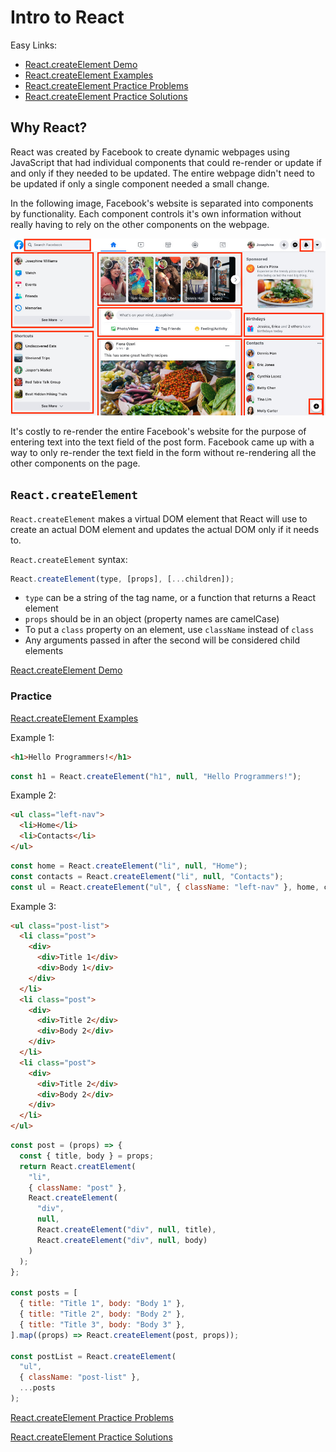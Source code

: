 # Intro to React

Easy Links:

- [React.createElement Demo]
- [React.createElement Examples]
- [React.createElement Practice Problems]
- [React.createElement Practice Solutions]

## Why React?

React was created by Facebook to create dynamic webpages using JavaScript that
had individual components that could re-render or update if and only if they
needed to be updated. The entire webpage didn't need to be updated if only a
single component needed a small change.

In the following image, Facebook's website is separated into components by
functionality. Each component controls it's own information without really
having to rely on the other components on the webpage.

![Facebook Image]

It's costly to re-render the entire Facebook's website for the purpose of
entering text into the text field of the post form. Facebook came up with a way
to only re-render the text field in the form without re-rendering all the other
components on the page.

## `React.createElement`

`React.createElement` makes a virtual DOM element that React will use to create
an actual DOM element and updates the actual DOM only if it needs to.

`React.createElement` syntax:

```js
React.createElement(type, [props], [...children]);
```

- `type` can be a string of the tag name, or a function that returns a React
  element
- `props` should be in an object (property names are camelCase)
- To put a `class` property on an element, use `className` instead of `class`
- Any arguments passed in after the second will be considered child elements

[React.createElement Demo]

### Practice

[React.createElement Examples]

Example 1:

```html
<h1>Hello Programmers!</h1>
```

```js
const h1 = React.createElement("h1", null, "Hello Programmers!");
```

Example 2:

```html
<ul class="left-nav">
  <li>Home</li>
  <li>Contacts</li>
</ul>
```

```js
const home = React.createElement("li", null, "Home");
const contacts = React.createElement("li", null, "Contacts");
const ul = React.createElement("ul", { className: "left-nav" }, home, contacts);
```

Example 3:

```html
<ul class="post-list">
  <li class="post">
    <div>
      <div>Title 1</div>
      <div>Body 1</div>
    </div>
  </li>
  <li class="post">
    <div>
      <div>Title 2</div>
      <div>Body 2</div>
    </div>
  </li>
  <li class="post">
    <div>
      <div>Title 2</div>
      <div>Body 2</div>
    </div>
  </li>
</ul>
```

```js
const post = (props) => {
  const { title, body } = props;
  return React.creatElement(
    "li",
    { className: "post" },
    React.createElement(
      "div",
      null,
      React.createElement("div", null, title),
      React.createElement("div", null, body)
    )
  );
};

const posts = [
  { title: "Title 1", body: "Body 1" },
  { title: "Title 2", body: "Body 2" },
  { title: "Title 3", body: "Body 3" },
].map((props) => React.createElement(post, props));

const postList = React.createElement(
  "ul",
  { className: "post-list" },
  ...posts
);
```

[React.createElement Practice Problems]

[React.createElement Practice Solutions]

[facebook image]: ./facebook.jpeg
[react.createelement demo]: ./createElement
[react.createelement examples]: ./example.js
[react.createelement practice problems]: ./practice.js
[react.createelement practice solutions]: ./solution.js
